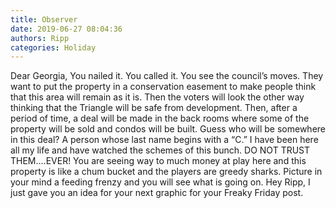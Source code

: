 ```yaml
---
title: Observer
date: 2019-06-27 08:04:36
authors: Ripp
categories: Holiday
---
```


 Dear Georgia,
You nailed it.  You called it.  You see the council’s moves.
They want to put the property in a conservation easement to make people think that this area will remain as it is.  Then the voters will look the other way thinking that the Triangle will be safe from development.
Then, after a period of time, a deal will be made in the back rooms where some of the property will be sold and condos will be built.   Guess who will be somewhere in this deal?   A person whose last name begins with a “C.”
I have been here all my life and have watched the schemes of this bunch.  DO NOT TRUST THEM....EVER!    You are seeing way to much money at play here and this property is like a chum bucket and the players are greedy sharks.
Picture in your mind a feeding frenzy and you will see what is going on.
Hey Ripp, I just gave you an idea for your next graphic for your Freaky Friday post.